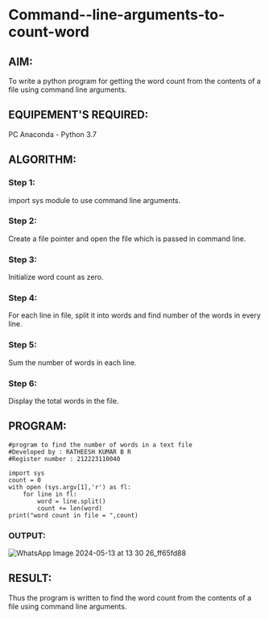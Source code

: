 # Command--line-arguments-to-count-word
## AIM:
To write a python program for getting the word count from the contents of a file using command line arguments.
## EQUIPEMENT'S REQUIRED: 
PC
Anaconda - Python 3.7
## ALGORITHM: 
### Step 1:
import sys module to use command line arguments.
### Step 2: 
Create a file pointer and open the file which is passed in command line.
### Step 3: 
Initialize word count as zero.
### Step 4:  
For each line in file, split it into words and find number of the words in every line.
### Step 5: 
Sum the number of words in each line.
### Step 6: 
Display the total words in the file.
## PROGRAM:
```
#program to find the number of words in a text file
#Developed by : RATHEESH KUMAR B R
#Register number : 212223110040

import sys
count = 0
with open (sys.argv[1],'r') as fl:
    for line in fl:
        word = line.split()
        count += len(word)
print("word count in file = ",count)
```
### OUTPUT:
![WhatsApp Image 2024-05-13 at 13 30 26_ff65fd88](https://github.com/Ratheesh28/Command--line-arguments-to-count-word/assets/138849186/4f59f6e9-e189-471d-b370-f589d081b8a8)

## RESULT:
Thus the program is written to find the word count from the contents of a file using command line arguments.
